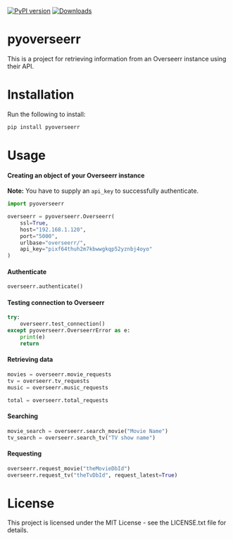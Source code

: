 [![PyPI version](https://badge.fury.io/py/pyoverseerr.svg)](https://badge.fury.io/py/pyoverseerr)
[![Downloads](https://pepy.tech/badge/pyoverseerr)](https://pepy.tech/project/pyoverseerr)

# pyoverseerr

This is a project for retrieving information from an Overseerr instance using their API.


# Installation

Run the following to install:
```python
pip install pyoverseerr
```


# Usage


#### Creating an object of your Overseerr instance

**Note:** You have to supply an `api_key` to successfully authenticate.

```python
import pyoverseerr

overseerr = pyoverseerr.Overseerr(
    ssl=True,
    host="192.168.1.120",
    port="5000",
    urlbase="overseerr/",
    api_key="pixf64thuh2m7kbwwgkqp52yznbj4oyo"
)
```

#### Authenticate

```python
overseerr.authenticate()
```

#### Testing connection to Overseerr

```python
try:
    overseerr.test_connection()
except pyoverseerr.OverseerrError as e:
    print(e)
    return
```

#### Retrieving data
```python
movies = overseerr.movie_requests
tv = overseerr.tv_requests
music = overseerr.music_requests

total = overseerr.total_requests
```

#### Searching

```python
movie_search = overseerr.search_movie("Movie Name")  
tv_search = overseerr.search_tv("TV show name")
```

#### Requesting
```python
overseerr.request_movie("theMovieDbId")
overseerr.request_tv("theTvDbId", request_latest=True)
```

# License

This project is licensed under the MIT License - see the LICENSE.txt file for details.
